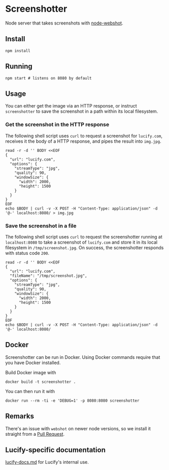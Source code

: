 
# Screenshotter

Node server that takes screenshots
with [node-webshot](https://github.com/brenden/node-webshot).

## Install

```shell
npm install
```

## Running

```shell
npm start # listens on 8080 by default
```

## Usage

You can either get the image via an HTTP response, or instruct `screenshotter`
to save the screenshot in a path within its local filesystem.

### Get the screenshot in the HTTP response

The following shell script uses `curl` to request a screenshot for `lucify.com`,
receives it the body of a HTTP response, and pipes the result into `img.jpg`.

```shell
read -r -d '' BODY <<EOF
{
  "url": "lucify.com",
  "options": {
    "streamType": "jpg",
    "quality": 90,
    "windowSize": {
      "width": 2000,
      "height": 1500
    }
  }
}
EOF
echo $BODY | curl -v -X POST -H "Content-Type: application/json" -d '@-' localhost:8080/ > img.jpg
```

### Save the screenshot in a file

The following shell script uses `curl` to request the screenshotter running at `localhost:8080`
to take a screenshot of `lucify.com` and store it in its local filesystem in `/tmp/screenshot.jpg`.
On success, the screenshotter responds with status code `200`.

```shell
read -r -d '' BODY <<EOF
{
  "url": "lucify.com",
  "fileName": "/tmp/screenshot.jpg",
  "options": {
    "streamType": "jpg",
    "quality": 90,
    "windowSize": {
      "width": 2000,
      "height": 1500
    }
  }
}
EOF
echo $BODY | curl -v -X POST -H "Content-Type: application/json" -d '@-' localhost:8080/
```

## Docker

Screenshotter can be run in Docker. Using Docker commands require
that you have Docker installed.

Build Docker image with
```shell
docker build -t screenshotter .
```

You can then run it with
```shell
docker run --rm -ti -e 'DEBUG=1' -p 8080:8080 screenshotter
```

## Remarks

There's an issue with `webshot` on newer node versions, so we install it straight
from a [Pull Request](https://github.com/brenden/node-webshot/pull/150).

## Lucify-specific documentation

[lucify-docs.md](Documentation) for Lucify's internal use.

